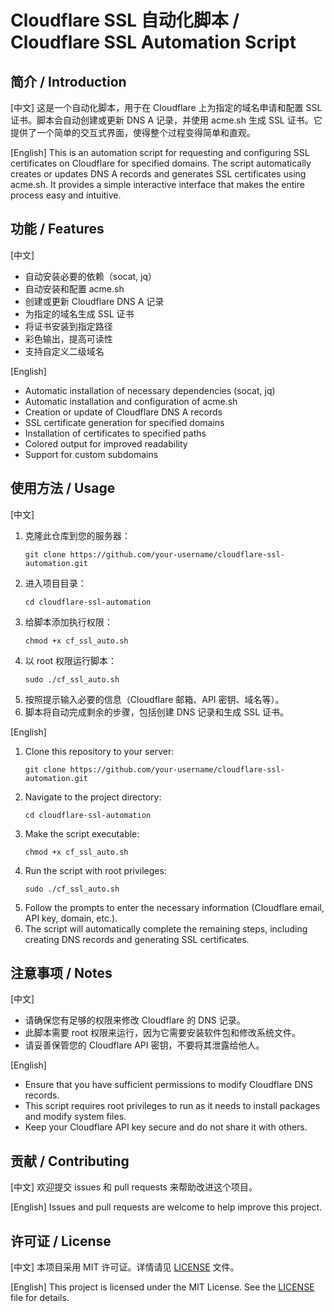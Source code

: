 # Cloudflare SSL 自动化脚本 / Cloudflare SSL Automation Script

## 简介 / Introduction

[中文]
这是一个自动化脚本，用于在 Cloudflare 上为指定的域名申请和配置 SSL 证书。脚本会自动创建或更新 DNS A 记录，并使用 acme.sh 生成 SSL 证书。它提供了一个简单的交互式界面，使得整个过程变得简单和直观。

[English]
This is an automation script for requesting and configuring SSL certificates on Cloudflare for specified domains. The script automatically creates or updates DNS A records and generates SSL certificates using acme.sh. It provides a simple interactive interface that makes the entire process easy and intuitive.

## 功能 / Features

[中文]
- 自动安装必要的依赖（socat, jq）
- 自动安装和配置 acme.sh
- 创建或更新 Cloudflare DNS A 记录
- 为指定的域名生成 SSL 证书
- 将证书安装到指定路径
- 彩色输出，提高可读性
- 支持自定义二级域名

[English]
- Automatic installation of necessary dependencies (socat, jq)
- Automatic installation and configuration of acme.sh
- Creation or update of Cloudflare DNS A records
- SSL certificate generation for specified domains
- Installation of certificates to specified paths
- Colored output for improved readability
- Support for custom subdomains

## 使用方法 / Usage

[中文]
1. 克隆此仓库到您的服务器：
   ```
   git clone https://github.com/your-username/cloudflare-ssl-automation.git
   ```
2. 进入项目目录：
   ```
   cd cloudflare-ssl-automation
   ```
3. 给脚本添加执行权限：
   ```
   chmod +x cf_ssl_auto.sh
   ```
4. 以 root 权限运行脚本：
   ```
   sudo ./cf_ssl_auto.sh
   ```
5. 按照提示输入必要的信息（Cloudflare 邮箱、API 密钥、域名等）。
6. 脚本将自动完成剩余的步骤，包括创建 DNS 记录和生成 SSL 证书。

[English]
1. Clone this repository to your server:
   ```
   git clone https://github.com/your-username/cloudflare-ssl-automation.git
   ```
2. Navigate to the project directory:
   ```
   cd cloudflare-ssl-automation
   ```
3. Make the script executable:
   ```
   chmod +x cf_ssl_auto.sh
   ```
4. Run the script with root privileges:
   ```
   sudo ./cf_ssl_auto.sh
   ```
5. Follow the prompts to enter the necessary information (Cloudflare email, API key, domain, etc.).
6. The script will automatically complete the remaining steps, including creating DNS records and generating SSL certificates.

## 注意事项 / Notes

[中文]
- 请确保您有足够的权限来修改 Cloudflare 的 DNS 记录。
- 此脚本需要 root 权限来运行，因为它需要安装软件包和修改系统文件。
- 请妥善保管您的 Cloudflare API 密钥，不要将其泄露给他人。

[English]
- Ensure that you have sufficient permissions to modify Cloudflare DNS records.
- This script requires root privileges to run as it needs to install packages and modify system files.
- Keep your Cloudflare API key secure and do not share it with others.

## 贡献 / Contributing

[中文]
欢迎提交 issues 和 pull requests 来帮助改进这个项目。

[English]
Issues and pull requests are welcome to help improve this project.

## 许可证 / License

[中文]
本项目采用 MIT 许可证。详情请见 [LICENSE](LICENSE) 文件。

[English]
This project is licensed under the MIT License. See the [LICENSE](LICENSE) file for details.
